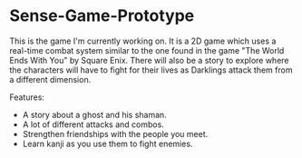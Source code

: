 # Sense-Game-Prototype

This is the game I'm currently working on.
It is a 2D game which uses a real-time combat system similar to the one found in the game "The World Ends With You" by Square Enix.
There will also be a story to explore where the characters will have to fight for their lives as Darklings attack them from a different dimension.

Features:
- A story about a ghost and his shaman.
- A lot of different attacks and combos.
- Strengthen friendships with the people you meet.
- Learn kanji as you use them to fight enemies.

